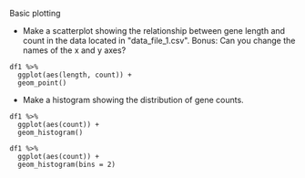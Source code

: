 Basic plotting
- Make a scatterplot showing the relationship between gene length and count in the data located in "data_file_1.csv". Bonus: Can you change the names of the x and y axes?
```{r}
df1 %>% 
  ggplot(aes(length, count)) + 
  geom_point()
```
- Make a histogram showing the distribution of gene counts.
```{r}
df1 %>% 
  ggplot(aes(count)) + 
  geom_histogram()
  
df1 %>% 
  ggplot(aes(count)) + 
  geom_histogram(bins = 2)
```



